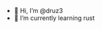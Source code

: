 - 👋 Hi, I’m @druz3
- 🌱 I’m currently learning rust

<!---
druz3/druz3 is a ✨ special ✨ repository because its `README.md` (this file) appears on your GitHub profile.
You can click the Preview link to take a look at your changes.
--->
